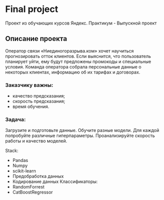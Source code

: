 # Final project
Проект из обучающих курсов Яндекс. Практикум - Выпускной проект

## Описание проекта
Оператор связи «Ниединогоразрыва.ком» хочет научиться прогнозировать отток клиентов. Если выяснится, что пользователь планирует уйти, ему будут предложены промокоды 
и специальные условия. Команда оператора собрала персональные данные о некоторых клиентах, информацию об их тарифах и договорах.

### Заказчику важны:
- качество предсказания;
- скорость предсказания;
- время обучения.

### Задача:
Загрузите и подготовьте данные.
Обучите разные модели. Для каждой попробуйте различные гиперпараметры.
Проанализируйте скорость работы и качество моделей.

Stack:
- Pandas
- Numpy
- scikit-learn
- Предобработка данных
- Кодирование данных
Классификаторы:
- RandomForrest
- CatBoostRegressor

